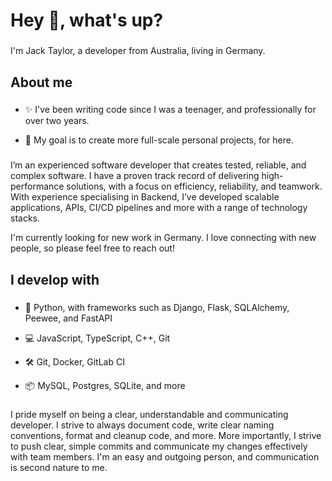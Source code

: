 <h1 align="left">Hey 👋, what's up?</h1>

###

<p align="left">I'm Jack Taylor, a developer from Australia, living in Germany.</p>

###

<h2 align="left">About me</h2>

###

  - ✨ I've been writing code since I was a teenager, and professionally for over two years.
      
  - 🎯 My goal is to create more full-scale personal projects, for here.

###

<p align="left">I’m an experienced software developer that creates tested, reliable, and complex software. I have a proven track record of delivering high-performance solutions, with a focus on efficiency, reliability, and teamwork. With experience specialising in Backend, I’ve developed scalable applications, APIs, CI/CD pipelines and more with a range of technology stacks.

I'm currently looking for new work in Germany. I love connecting with new people, so please feel free to reach out!
</p>

<h2 align="left">I develop with</h2>

###

  - 🐍 Python, with frameworks such as Django, Flask, SQLAlchemy, Peewee, and FastAPI
  
  - 💻 JavaScript, TypeScript, C++, Git

  - 🛠️ Git, Docker, GitLab CI
  
  - 📦 MySQL, Postgres, SQLite, and more
  
###

<p align="left"> I pride myself on being a clear, understandable and communicating developer. I strive to always document code, write clear naming conventions, format and cleanup code, and more. More importantly, I strive to push clear, simple commits and communicate my changes effectively with team members. I'm an easy and outgoing person, and communication is second nature to me.</p>
